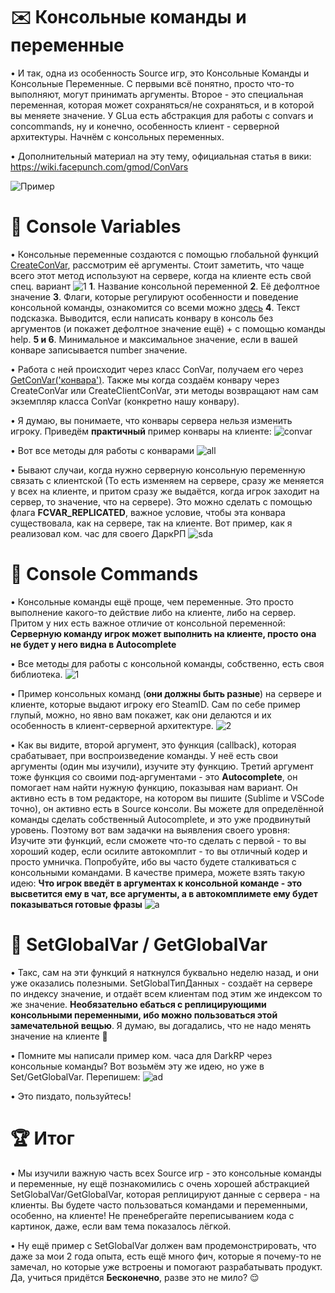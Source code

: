 ✉️ Консольные команды и переменные
===========================================
• И так, одна из особенность Source игр, это Консольные Команды и Консольные Переменные. С первыми всё понятно, просто что-то выполняют, могут принимать аргументы. Второе - это специальная переменная, которая может сохраняться/не сохраняться, и в которой вы меняете значение. У GLua есть абстракция для работы с convars и concommands, ну и конечно, особенность клиент - серверной архитектуры. Начнём с консольных переменных.

• Дополнительный материал на эту тему, официальная статья в вики:
https://wiki.facepunch.com/gmod/ConVars

![Пример](https://i.imgur.com/QYrNG9V.png)

📩 Console Variables
===========================================
• Консольные переменные создаются с помощью глобальной функций [CreateConVar](https://wiki.facepunch.com/gmod/Global.CreateConVar), рассмотрим её аргументы. Стоит заметить, что чаще всего этот метод используют на сервере, когда на клиенте есть свой спец. вариант
![1](https://i.imgur.com/cu4sv89.png)
**1**. Название консольной переменной
**2**. Её дефолтное значение
**3**. Флаги, которые регулируют особенности и поведение консольной команды, ознакомится со всеми можно [здесь](https://wiki.facepunch.com/gmod/Enums/FCVAR)
**4**. Текст подсказка. Выводится, если написать конвару в консоль без аргументов (и покажет дефолтное значение ещё) + с помощью команды help.
**5 и 6**. Минимальное и максимальное значение, если в вашей конваре записывается number значение.

• Работа с ней происходит через класс ConVar, получаем его через [GetConVar('конвара')](https://wiki.facepunch.com/gmod/Global.GetConVar). Также мы когда создаём конвару через CreateConVar или CreateClientConVar, эти методы возвращают нам сам экземпляр класса ConVar (конкретно нашу конвару).

• Я думаю, вы понимаете, что конвары сервера нельзя изменить игроку. Приведём **практичный** пример конвары на клиенте:
![convar](https://i.imgur.com/mj1gP5f.png)

• Вот все методы для работы с конварами
![all](https://i.imgur.com/fjDTVVv.png)

• Бывают случаи, когда нужно серверную консольную переменную связать с клиентской (То есть изменяем на сервере, сразу же меняется у всех на клиенте, и притом сразу же выдаётся, когда игрок заходит на сервер, то значение, что на сервере). Это можно сделать с помощью флага **FCVAR_REPLICATED**, важное условие, чтобы эта конвара существовала, как на сервере, так на клиенте. Вот пример, как я реализовал ком. час для своего ДаркРП
![sda](https://i.imgur.com/sySedTV.png)

📨 Console Commands
===========================================
• Консольные команды ещё проще, чем переменные. Это просто выполнение какого-то действие либо на клиенте, либо на сервер. Притом у них есть важное отличие от консольной переменной: **Серверную команду игрок может выполнить на клиенте, просто она не будет у него видна в Autocomplete**

• Все методы для работы с консольной команды, собственно, есть своя библиотека.
![1](https://i.imgur.com/n9PelRO.png)

• Пример консольных команд (**они должны быть разные**) на сервере и клиенте, которые выдают игроку его SteamID. Сам по себе пример глупый, можно, но явно вам покажет, как они делаются и их особенность в клиент-серверной архитектуре.
![2](https://i.imgur.com/juYzh0U.png)

• Как вы видите, второй аргумент, это функция (callback), которая срабатывает, при воспроизведение команды. У неё есть свои аргументы (один мы изучили), изучите эту функцию. Третий аргумент тоже функция со своими под-аргументами - это **Autocomplete**, он помогает нам найти нужную функцию, показывая нам вариант. Он активно есть в том редакторе, на котором вы пишите (Sublime и VSCode точно), он активно есть в Source консоли. Вы можете для определённой команды сделать собственный Autocomplete, и это уже продвинутый уровень. Поэтому вот вам задачки на выявления своего уровня: Изучите эти функций, если сможете что-то сделать с первой - то вы хороший кодер, если осилите автокомплит - то вы отличный кодер и просто умничка. Попробуйте, ибо вы часто будете сталкиваться с консольными командами. В качестве примера, можете взять такую идею: **Что игрок введёт в аргументах к консольной команде - это высветится ему в чат, все аргументы, а в автокомплимете ему будет показываться готовые фразы**
![a](https://i.imgur.com/q2ADf18.png)

💌 SetGlobalVar / GetGlobalVar
===========================================
• Такс, сам на эти функций я наткнулся буквально неделю назад, и они уже оказались полезными. SetGlobalТипДанных - создаёт на сервере по индексу значение, и отдаёт всем клиентам под этим же индексом то же значение. **Необязательно ебаться с реплицирующими консольными переменными, ибо можно пользоваться этой замечательной вещью**. Я думаю, вы догадались, что не надо менять значение на клиенте 🌝

• Помните мы написали пример ком. часа для DarkRP через консольные команды? Вот возьмём эту же идею, но уже в Set/GetGlobalVar. Перепишем:
![ad](https://i.imgur.com/dfihjj3.png)

• Это пиздато, пользуйтесь!

🏆 Итог
=============================================
• Мы изучили важную часть всех Source игр - это консольные команды и переменные, ну ещё познакомились с очень хорошей абстракцией SetGlobalVar/GetGlobalVar, которая реплицируют данные с сервера - на клиенты. Вы будете часто пользоваться командами и переменными, особенно, на клиенте! Не пренебрегайте переписыванием кода с картинок, даже, если вам тема показалось лёгкой.

• Ну ещё пример с SetGlobalVar должен вам продемонстрировать, что даже за мои 2 года опыта, есть ещё много фич, которые я почему-то не замечал, но которые уже встроены и помогают разрабатывать продукт. Да, учиться придётся **Бесконечно**, разве это не мило? 😌
